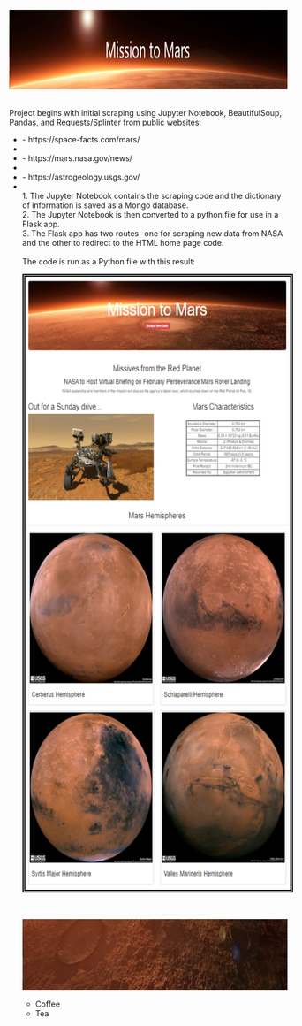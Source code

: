 <p align="center"><img width="100%" height="144" src="images/readme.PNG"></p>
<br>            
Project begins with initial scraping using Jupyter Notebook, BeautifulSoup, Pandas, and Requests/Splinter from public websites:<br>
<ul>
    <li>- https://space-facts.com/mars/<li>
    <li>- https://mars.nasa.gov/news/<li>
    <li>- https://astrogeology.usgs.gov/<li>
<br>
1. The Jupyter Notebook contains the scraping code and the dictionary of information is saved as a Mongo database. <br>
2. The Jupyter Notebook is then converted to a python file for use in a Flask app.<br>
3. The Flask app has two routes- one for scraping new data from NASA and the other to redirect to the HTML home page code.<br>
<br>
The code is run as a Python file with this result: 
<p align="center"><img style="border:5px double black;" src="images/page_screenshot.PNG" width="586" height="1109"></p>
<br>
<p align="center"><img width="100%" height="128" src="images/footer.png"></p>

<ul>
  <li>Coffee</li>
  <li>Tea
